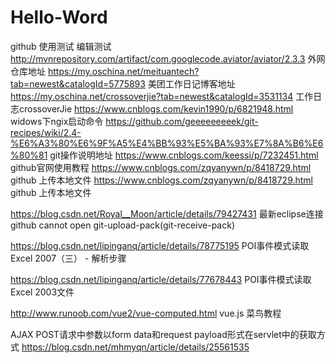 # Hello-Word
github 使用测试
编辑测试
http://mvnrepository.com/artifact/com.googlecode.aviator/aviator/2.3.3   外网仓库地址
https://my.oschina.net/meituantech?tab=newest&catalogId=5775893     美团工作日记博客地址
https://my.oschina.net/crossoverjie?tab=newest&catalogId=3531134    工作日志crossoverJie
https://www.cnblogs.com/kevin1990/p/6821948.html   widows下ngix启动命令
https://github.com/geeeeeeeeek/git-recipes/wiki/2.4-%E6%A3%80%E6%9F%A5%E4%BB%93%E5%BA%93%E7%8A%B6%E6%80%81   git操作说明地址
https://www.cnblogs.com/keessi/p/7232451.html  github官网使用教程
https://www.cnblogs.com/zqyanywn/p/8418729.html  github 上传本地文件
https://www.cnblogs.com/zqyanywn/p/8418729.html    github 上传本地文件


https://blog.csdn.net/Royal__Moon/article/details/79427431  最新eclipse连接github cannot open git-upload-pack(git-receive-pack)

https://blog.csdn.net/lipinganq/article/details/78775195  POI事件模式读取Excel 2007（三） - 解析步骤

https://blog.csdn.net/lipinganq/article/details/77678443 POI事件模式读取Excel 2003文件

http://www.runoob.com/vue2/vue-computed.html  vue.js 菜鸟教程


AJAX POST请求中参数以form data和request payload形式在servlet中的获取方式
https://blog.csdn.net/mhmyqn/article/details/25561535
